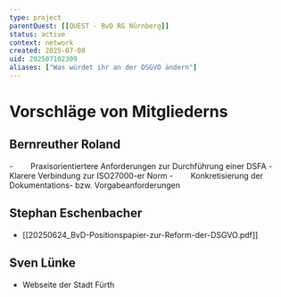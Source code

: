 ```yaml
---
type: project
parentQuest: [[QUEST - BvD RG Nürnberg]]
status: active
context: network
created: 2025-07-08
uid: 202507102309
aliases: ["Was würdet ihr an der DSGVO ändern"]
---
```


# Vorschläge von Mitgliederns
## Bernreuther Roland
-        Praxisorientiertere Anforderungen zur Durchführung einer DSFA
-        Klarere Verbindung zur ISO27000-er Norm
-        Konkretisierung der Dokumentations- bzw. Vorgabeanforderungen
## Stephan Eschenbacher
- [[20250624_BvD-Positionspapier-zur-Reform-der-DSGVO.pdf]]
## Sven Lünke
- Webseite der Stadt Fürth